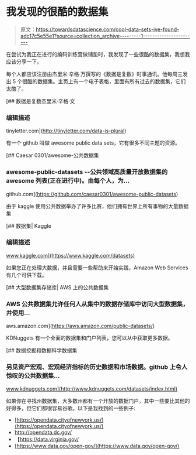 # 我发现的很酷的数据集

> 原文：<https://towardsdatascience.com/cool-data-sets-ive-found-adc17c5e55e1?source=collection_archive---------1----------------------->

在尝试为我正在进行的编码训练营做铺垫时，我发现了一些很酷的数据集，我想我应该分享一下。

每个人都应该注册由杰里米·辛格·万撰写的《数据是复数》时事通讯。他每周三发出 5 个很酷的数据集。主页上有一个电子表格，里面有所有过去的数据集，它们太酷了。

 [## 数据是复数杰里米·辛格·文

### 编辑描述

tinyletter.com](http://tinyletter.com/data-is-plural) 

有一个 github 叫做 awesome public data sets，它有很多不同主题的资源。

[](https://github.com/caesar0301/awesome-public-datasets) [## Caesar 0301/awesome-公共数据集

### awesome-public-datasets --公共领域高质量开放数据集的 awesome 列表(正在进行中)。由每个人，为…

github.com](https://github.com/caesar0301/awesome-public-datasets) 

由于 kaggle 使用公共数据举办了许多比赛，他们拥有世界上所有事物的大量数据集

 [## 数据集| Kaggle

### 编辑描述

www.kaggle.com](https://www.kaggle.com/datasets) 

如果您正在处理大数据，并且需要一些帮助来开始实践，Amazon Web Services 有几个可供下载。

[](https://aws.amazon.com/public-datasets/) [## 大型数据集存储库| AWS 上的公共数据集

### AWS 公共数据集允许任何人从集中的数据存储库中访问大型数据集，并使用…

aws.amazon.com](https://aws.amazon.com/public-datasets/) 

KDNuggets 有一个全面的数据集和门户列表，您可以从中获取更多数据。

[](http://www.kdnuggets.com/datasets/index.html) [## 数据挖掘和数据科学数据集

### 另见资产宏观、宏观经济指标的历史数据和市场数据。github 上令人惊叹的公共数据集…

www.kdnuggets.com](http://www.kdnuggets.com/datasets/index.html) 

如果你在寻找州数据集，大多数州都有一个开放的数据门户，其中一些要比其他的好得多，但它们都很容易谷歌。以下是我找到的一些例子:

*   [https://opendata.cityofnewyork.us/](https://opendata.cityofnewyork.us/)
*   http://opendata.dc.gov/
*   【https://data.virginia.gov/ 
*   [https://www.data.gov/open-gov/](https://www.data.gov/open-gov/)